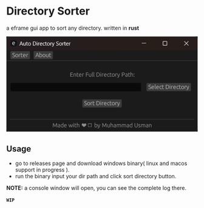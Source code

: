 # Directory Sorter

a eframe gui app to sort any directory.
written in **rust**

![ScreenShot](./assets/screenshot.png)

## Usage

- go to releases page and download windows binary( linux and macos support in progress ).
- run the binary input your dir path and click sort directory button.

**NOTE:** a console window will open, you can see the complete log there.

**`WIP`**
